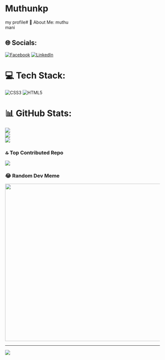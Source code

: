 # Muthunkp
my profile# 💫 About Me:
muthu<br>mani


## 🌐 Socials:
[![Facebook](https://img.shields.io/badge/Facebook-%231877F2.svg?logo=Facebook&logoColor=white)](https://facebook.com/muthu) [![LinkedIn](https://img.shields.io/badge/LinkedIn-%230077B5.svg?logo=linkedin&logoColor=white)](https://linkedin.com/in/mani) 

# 💻 Tech Stack:
![CSS3](https://img.shields.io/badge/css3-%231572B6.svg?style=for-the-badge&logo=css3&logoColor=white) ![HTML5](https://img.shields.io/badge/html5-%23E34F26.svg?style=for-the-badge&logo=html5&logoColor=white)
# 📊 GitHub Stats:
![](https://github-readme-stats.vercel.app/api?username=Muthunkp595&theme=dark&hide_border=false&include_all_commits=false&count_private=false)<br/>
![](https://github-readme-streak-stats.herokuapp.com/?user=Muthunkp595&theme=dark&hide_border=false)<br/>
![](https://github-readme-stats.vercel.app/api/top-langs/?username=Muthunkp595&theme=dark&hide_border=false&include_all_commits=false&count_private=false&layout=compact)

### 🔝 Top Contributed Repo
![](https://github-contributor-stats.vercel.app/api?username=Muthunkp595&limit=5&theme=dark&combine_all_yearly_contributions=true)

### 😂 Random Dev Meme
<img src="https://rm.up.railway.app/" width="512px"/>

---
[![](https://visitcount.itsvg.in/api?id=Muthunkp595&icon=0&color=0)](https://visitcount.itsvg.in)

<!-- Proudly created with GPRM ( https://gprm.itsvg.in ) -->
